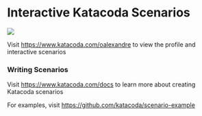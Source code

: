 # Interactive Katacoda Scenarios

[![](http://shields.katacoda.com/katacoda/oalexandre/count.svg)](https://www.katacoda.com/oalexandre "Get your profile on Katacoda.com")

Visit https://www.katacoda.com/oalexandre to view the profile and interactive scenarios

### Writing Scenarios
Visit https://www.katacoda.com/docs to learn more about creating Katacoda scenarios

For examples, visit https://github.com/katacoda/scenario-example
